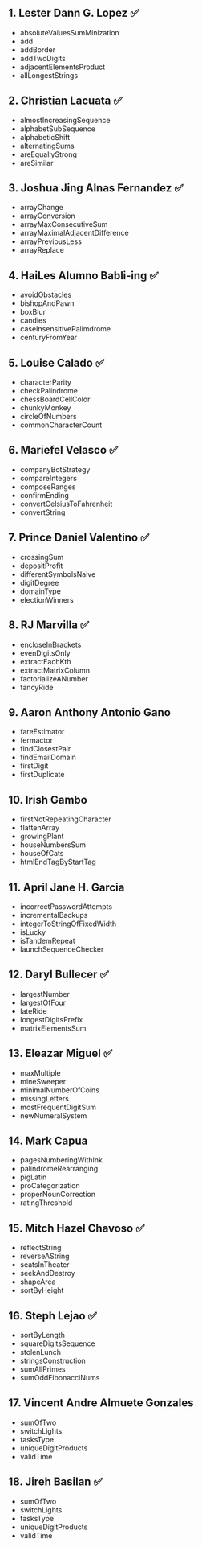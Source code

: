 ## 1. Lester Dann G. Lopez ✅
- absoluteValuesSumMinization
- add
- addBorder
- addTwoDigits
- adjacentElementsProduct
- allLongestStrings

## 2. Christian Lacuata ✅
- almostIncreasingSequence
- alphabetSubSequence
- alphabeticShift
- alternatingSums
- areEquallyStrong
- areSimilar

## 3. Joshua Jing Alnas Fernandez ✅
- arrayChange
- arrayConversion
- arrayMaxConsecutiveSum
- arrayMaximalAdjacentDifference
- arrayPreviousLess
- arrayReplace

## 4. HaiLes Alumno Babli-ing ✅
- avoidObstacles
- bishopAndPawn
- boxBlur
- candies
- caseInsensitivePalimdrome
- centuryFromYear

## 5. Louise Calado ✅
- characterParity
- checkPalindrome
- chessBoardCellColor
- chunkyMonkey
- circleOfNumbers
- commonCharacterCount

## 6. Mariefel Velasco ✅
- companyBotStrategy
- compareIntegers
- composeRanges
- confirmEnding
- convertCelsiusToFahrenheit
- convertString

## 7. Prince Daniel Valentino ✅
- crossingSum
- depositProfit
- differentSymbolsNaive
- digitDegree
- domainType
- electionWinners

## 8. RJ Marvilla ✅
- encloseInBrackets
- evenDigitsOnly
- extractEachKth
- extractMatrixColumn
- factorializeANumber
- fancyRide

## 9. Aaron Anthony Antonio Gano
- fareEstimator
- fermactor
- findClosestPair
- findEmailDomain
- firstDigit
- firstDuplicate

## 10. Irish Gambo
- firstNotRepeatingCharacter
- flattenArray
- growingPlant
- houseNumbersSum
- houseOfCats
- htmlEndTagByStartTag

## 11. April Jane H. Garcia
- incorrectPasswordAttempts
- incrementalBackups
- integerToStringOfFixedWidth
- isLucky
- isTandemRepeat
- launchSequenceChecker

## 12. Daryl Bullecer ✅
- largestNumber
- largestOfFour
- lateRide
- longestDigitsPrefix
- matrixElementsSum

## 13. Eleazar Miguel ✅
- maxMultiple
- mineSweeper
- minimalNumberOfCoins
- missingLetters
- mostFrequentDigitSum
- newNumeralSystem

## 14. Mark Capua
- pagesNumberingWithInk
- palindromeRearranging
- pigLatin
- proCategorization
- properNounCorrection
- ratingThreshold

## 15. Mitch Hazel Chavoso ✅
- reflectString
- reverseAString
- seatsInTheater
- seekAndDestroy
- shapeArea
- sortByHeight

## 16. Steph Lejao ✅
- sortByLength
- squareDigitsSequence
- stolenLunch
- stringsConstruction
- sumAllPrimes
- sumOddFibonacciNums

## 17. Vincent Andre Almuete Gonzales
- sumOfTwo
- switchLights
- tasksType
- uniqueDigitProducts
- validTime

## 18. Jireh Basilan ✅
- sumOfTwo
- switchLights
- tasksType
- uniqueDigitProducts
- validTime
